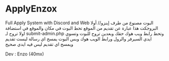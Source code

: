 # ApplyEnzox
Full Apply System with Discord and Web
البوت مصنوع من طرف إينزو//
أولا البروجكت هذا عبارة عن تقديم من الموقع تحط البوت في مكان والموقع في استضافة 
اولا تروح لـ
submit-admin.php
 وتحط رابط ويب هوك حقك
وبعدين تروح للبوت وتسوي ايدي السيرفر والرول ورابط الويب هوك
وبس
البوت يمسح اي رسالة ليست تقديم ويمسح اي تقديم ليس فيه ايدي صحيح

Dev : Enzo (40mx)
